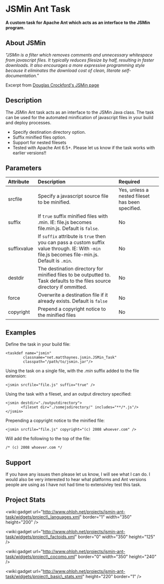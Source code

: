 # JSMin Ant Task #

**A custom task for Apache Ant which acts as an interface to the JSMin program.**

## About JSMin ##

_"JSMin is a filter which removes comments and unnecessary whitespace from javascript files. It typically reduces filesize by half, resulting in faster downloads. It also encourages a more expressive programming style because it eliminates the download cost of clean, literate self-documentation."_

Excerpt from [Douglas Crockford's JSMin page](http://www.crockford.com/javascript/jsmin.html)

## Description ##

The JSMin Ant task acts as an interface to the JSMin Java class. The task can be used for the automated minification of javascript files in your build and deploy processes.

  * Specify destination directory option.
  * Suffix minified files option.
  * Support for nested filesets
  * Tested with Apache Ant 6.5+. Please let us know if the task works with earlier versions!!

## Parameters ##

| **Attribute** | **Description** | **Required** |
|:--------------|:----------------|:-------------|
| srcfile       | Specify a javascript source file to be minified. | Yes, unless a nested fileset has been specified. |
| suffix        | If `true` suffix minified files with .min. IE: file.js becomes file.min.js. Default is `false`. | No           |
| suffixvalue   | If `suffix` attribute is `true` then you can pass a custom suffix value through. IE: With `-min` file.js becomes file-min.js. Default is `.min`. | No           |
| destdir       | The destination directory for minified files to be outputted to. Task defaults to the files source directory if ommitted. | No           |
| force         | Overwrite a destination file if it already exists. Default is `false` | No           |
|copyright      | Prepend a copyright notice to the minified files | No           |

## Examples ##

Define the task in your build file:

```
<taskdef name="jsmin"
        classname="net.matthaynes.jsmin.JSMin_Task"
        classpath="/path/to/jsmin.jar"/>
```

Using the task on a single file, with the _.min_ suffix added to the file extension:

```
<jsmin srcfile="file.js" suffix="true" />
```

Using the task with a fileset, and an output directory specified:

```
<jsmin destdir="./outputdirectory">
       <fileset dir="./somejsdirectory/" includes="**/*.js"/>
</jsmin>
```

Prepending a copyright notice to the minified file:

```
<jsmin srcfile="file.js" copyright="(c) 2008 whoever.com" />
```

Will add the following to the top of the file:

```
/* (c) 2008 whoever.com */
```

## Support ##

If you have any issues then please let us know, I will see what I can do.  I would also be very interested to hear what platforms and Ant versions people are using as I have not had time to extensivley test this task.

## Project Stats ##

&lt;wiki:gadget url="http://www.ohloh.net/projects/jsmin-ant-task/widgets/project\_languages.xml" border="1" width="350" height="200" /&gt;

&lt;wiki:gadget url="http://www.ohloh.net/projects/jsmin-ant-task/widgets/project\_factoids.xml" border="0" width="350" height="125" /&gt;

&lt;wiki:gadget url="http://www.ohloh.net/projects/jsmin-ant-task/widgets/project\_cocomo.xml"  border="0" width="350" height="240" /&gt;

&lt;wiki:gadget url="http://www.ohloh.net/projects/jsmin-ant-task/widgets/project\_basic\_stats.xml" height="220"  border="1" /&gt;